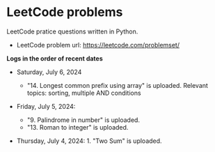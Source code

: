 # LeetCode problems
LeetCode pratice questions written in Python.
- LeetCode problem url: https://leetcode.com/problemset/

**Logs in the order of recent dates**

- Saturday, July 6, 2024
  - "14. Longest common prefix using array" is uploaded. Relevant topics: sorting, multiple AND conditions

- Friday, July 5, 2024:
  - "9. Palindrome in number" is uploaded.
  - "13. Roman to integer" is uploaded.
    
- Thursday, July 4, 2024: 1. "Two Sum" is uploaded. 

